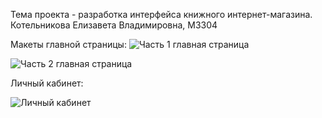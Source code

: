 Тема проекта - разработка интерфейса книжного интернет-магазина.
Котельникова Елизавета Владимировна, M3304

Макеты главной страницы:
![Часть 1 главная страница](https://github.com/user-attachments/assets/141ddbaf-a878-4273-aaec-1e716d9653c9)

![Часть 2 главная страница](https://github.com/user-attachments/assets/b0793502-b202-4231-93a9-7c4d6544c178)

Личный кабинет:

![Личный кабинет](https://github.com/user-attachments/assets/f898a7fe-c305-4ff3-bf61-d245e4b1da96)
